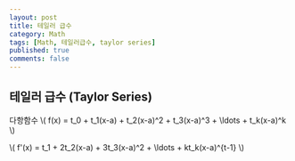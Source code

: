 ```yaml
---
layout: post
title: 테일러 급수
category: Math
tags: [Math, 테일러급수, taylor series]
published: true
comments: false
---
```


테일러 급수 (Taylor Series)
---

다항함수
\\( f(x) = t\_0 + t\_1(x-a) + t\_2(x-a)^2 + t\_3(x-a)^3 + \ldots + t\_k(x-a)^k \\)

\\( f'(x) = t\_1 + 2t\_2(x-a) + 3t\_3(x-a)^2 + \ldots + kt\_k(x-a)^{t-1} \\) 


